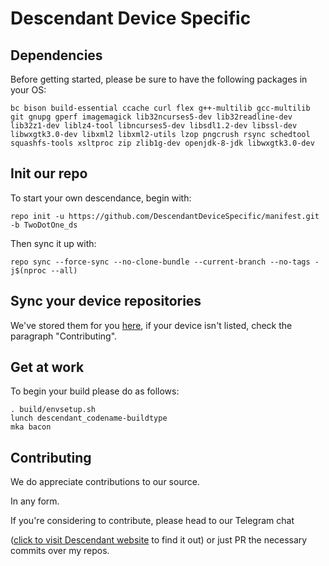 # Descendant Device Specific

## Dependencies
Before getting started, please be sure to have the following packages in your OS:

```bc bison build-essential ccache curl flex g++-multilib gcc-multilib git gnupg gperf imagemagick lib32ncurses5-dev lib32readline-dev lib32z1-dev liblz4-tool libncurses5-dev libsdl1.2-dev libssl-dev libwxgtk3.0-dev libxml2 libxml2-utils lzop pngcrush rsync schedtool squashfs-tools xsltproc zip zlib1g-dev openjdk-8-jdk libwxgtk3.0-dev```

## Init our repo
To start your own descendance, begin with:

```repo init -u https://github.com/DescendantDeviceSpecific/manifest.git -b TwoDotOne_ds```

Then sync it up with:

```repo sync --force-sync --no-clone-bundle --current-branch --no-tags -j$(nproc --all)```

## Sync your device repositories

We've stored them for you [here](https://github.com/descendant-devices), if your device isn't listed, check the paragraph "Contributing".

## Get at work 
To begin your build please do as follows:

```
. build/envsetup.sh 
lunch descendant_codename-buildtype
mka bacon
```
## Contributing 
We do appreciate contributions to our source. 

In any form. 

If you're considering to contribute, please head to our Telegram chat

([click to visit Descendant website](https://descendant.me/) to find it out) or just PR the necessary commits over my repos.
